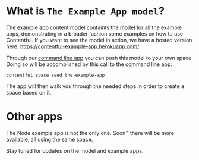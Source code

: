 What is `The Example App model`?
================================

The example app content model containts the model for all the example apps, demonstrating in a broader fashion some examples on how to use
Contentful. If you want to see the model in action, we have a hosted version here: https://contentful-example-app.herokuapp.com/

Through our [command line app](https://github.com/contentful/contentful-cli) you can push this model to your own space. Doing so will be
accomplished by this call to the command line app:

```
contentful space seed the-example-app
```

The app will then walk you through the needed steps in order to create a space based on it.

Other apps
==========

The Node example app is not the only one. Soon™ there will be more available, all using the
same space.

Stay tuned for updates on the model and example apps.
